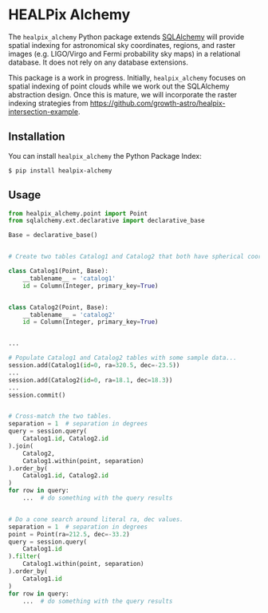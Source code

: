 # HEALPix Alchemy

The `healpix_alchemy` Python package extends [SQLAlchemy] will provide spatial
indexing for astronomical sky coordinates, regions, and raster images (e.g.
LIGO/Virgo and Fermi probability sky maps) in a relational database. It does
not rely on any database extensions.

This package is a work in progress. Initially, `healpix_alchemy` focuses on
spatial indexing of point clouds while we work out the SQLAlchemy abstraction
design. Once this is mature, we will incorporate the raster indexing strategies
from https://github.com/growth-astro/healpix-intersection-example.

## Installation

You can install `healpix_alchemy` the Python Package Index:

    $ pip install healpix-alchemy

## Usage

```python
from healpix_alchemy.point import Point
from sqlalchemy.ext.declarative import declarative_base

Base = declarative_base()


# Create two tables Catalog1 and Catalog2 that both have spherical coordinates.

class Catalog1(Point, Base):
    __tablename__ = 'catalog1'
    id = Column(Integer, primary_key=True)


class Catalog2(Point, Base):
    __tablename__ = 'catalog2'
    id = Column(Integer, primary_key=True)


...

# Populate Catalog1 and Catalog2 tables with some sample data...
session.add(Catalog1(id=0, ra=320.5, dec=-23.5))
...
session.add(Catalog2(id=0, ra=18.1, dec=18.3))
...
session.commit()


# Cross-match the two tables.
separation = 1  # separation in degrees
query = session.query(
    Catalog1.id, Catalog2.id
).join(
    Catalog2,
    Catalog1.within(point, separation)
).order_by(
    Catalog1.id, Catalog2.id
)
for row in query:
    ...  # do something with the query results


# Do a cone search around literal ra, dec values.
separation = 1  # separation in degrees
point = Point(ra=212.5, dec=-33.2)
query = session.query(
    Catalog1.id
).filter(
    Catalog1.within(point, separation)
).order_by(
    Catalog1.id
)
for row in query:
    ...  # do something with the query results
```

[SQLAlchemy]: https://www.sqlalchemy.org
